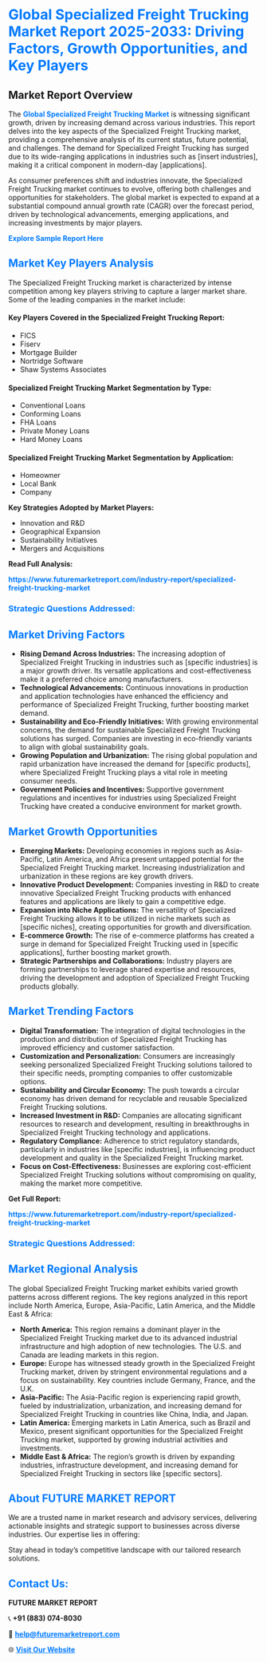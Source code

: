 <h1 style="color: #007BFF;">Global Specialized Freight Trucking Market Report 2025-2033: Driving Factors, Growth Opportunities, and Key Players</h1>

<section id="overview">
<h2>Market Report Overview</h2>
<p>The <a href="https://www.futuremarketreport.com/industry-report/specialized-freight-trucking-market" style="color: #007BFF; text-decoration: none;"><strong>Global Specialized Freight Trucking Market</strong></a> is witnessing significant growth, driven by increasing demand across various industries. This report delves into the key aspects of the Specialized Freight Trucking market, providing a comprehensive analysis of its current status, future potential, and challenges. The demand for Specialized Freight Trucking has surged due to its wide-ranging applications in industries such as [insert industries], making it a critical component in modern-day [applications].</p>
<p>As consumer preferences shift and industries innovate, the Specialized Freight Trucking market continues to evolve, offering both challenges and opportunities for stakeholders. The global market is expected to expand at a substantial compound annual growth rate (CAGR) over the forecast period, driven by technological advancements, emerging applications, and increasing investments by major players.</p>
</section>

<section id="overview">
<p><a href="https://www.futuremarketreport.com/request-sample/reportId=34820" style="color: #007BFF; text-decoration: none;"><strong>Explore Sample Report Here</strong></a></p>
</section>

<section id="key-players">
<h2 style="color: #007BFF;">Market Key Players Analysis</h2>
<p>The Specialized Freight Trucking market is characterized by intense competition among key players striving to capture a larger market share. Some of the leading companies in the market include:</p>
<h4>Key Players Covered in the Specialized Freight Trucking Report:</h4>
<ul><li>FICS</li><li>Fiserv</li><li>Mortgage Builder</li><li>Nortridge Software</li><li>Shaw Systems Associates</li></ul>
<h4>Specialized Freight Trucking Market Segmentation by Type:</h4>
<ul><li>Conventional Loans</li><li>Conforming Loans</li><li>FHA Loans</li><li>Private Money Loans</li><li>Hard Money Loans</li></ul>

<h4>Specialized Freight Trucking Market Segmentation by Application:</h4>
<ul><li>Homeowner</li><li>Local Bank</li><li>Company</li></ul>
<p><strong>Key Strategies Adopted by Market Players:</strong></p>
<ul>
<li>Innovation and R&D</li>
<li>Geographical Expansion</li>
<li>Sustainability Initiatives</li>
<li>Mergers and Acquisitions</li>
</ul>
</section>

<section>
<p><strong>Read Full Analysis: </strong></p><a href="https://www.futuremarketreport.com/industry-report/specialized-freight-trucking-market" style="color: #007BFF; text-decoration: none;"><strong>https://www.futuremarketreport.com/industry-report/specialized-freight-trucking-market</strong></a>
<h3 style="color: #007BFF;">Strategic Questions Addressed:</h3>
</section>

<section id="driving-factors">
<h2 style="color: #007BFF;">Market Driving Factors</h2>
<ul>
<li><strong>Rising Demand Across Industries:</strong> The increasing adoption of Specialized Freight Trucking in industries such as [specific industries] is a major growth driver. Its versatile applications and cost-effectiveness make it a preferred choice among manufacturers.</li>
<li><strong>Technological Advancements:</strong> Continuous innovations in production and application technologies have enhanced the efficiency and performance of Specialized Freight Trucking, further boosting market demand.</li>
<li><strong>Sustainability and Eco-Friendly Initiatives:</strong> With growing environmental concerns, the demand for sustainable Specialized Freight Trucking solutions has surged. Companies are investing in eco-friendly variants to align with global sustainability goals.</li>
<li><strong>Growing Population and Urbanization:</strong> The rising global population and rapid urbanization have increased the demand for [specific products], where Specialized Freight Trucking plays a vital role in meeting consumer needs.</li>
<li><strong>Government Policies and Incentives:</strong> Supportive government regulations and incentives for industries using Specialized Freight Trucking have created a conducive environment for market growth.</li>
</ul>
</section>

<section id="growth-opportunities">
<h2 style="color: #007BFF;">Market Growth Opportunities</h2>
<ul>
<li><strong>Emerging Markets:</strong> Developing economies in regions such as Asia-Pacific, Latin America, and Africa present untapped potential for the Specialized Freight Trucking market. Increasing industrialization and urbanization in these regions are key growth drivers.</li>
<li><strong>Innovative Product Development:</strong> Companies investing in R&D to create innovative Specialized Freight Trucking products with enhanced features and applications are likely to gain a competitive edge.</li>
<li><strong>Expansion into Niche Applications:</strong> The versatility of Specialized Freight Trucking allows it to be utilized in niche markets such as [specific niches], creating opportunities for growth and diversification.</li>
<li><strong>E-commerce Growth:</strong> The rise of e-commerce platforms has created a surge in demand for Specialized Freight Trucking used in [specific applications], further boosting market growth.</li>
<li><strong>Strategic Partnerships and Collaborations:</strong> Industry players are forming partnerships to leverage shared expertise and resources, driving the development and adoption of Specialized Freight Trucking products globally.</li>
</ul>
</section>

<section id="trending-factors">
<h2 style="color: #007BFF;">Market Trending Factors</h2>
<ul>
<li><strong>Digital Transformation:</strong> The integration of digital technologies in the production and distribution of Specialized Freight Trucking has improved efficiency and customer satisfaction.</li>
<li><strong>Customization and Personalization:</strong> Consumers are increasingly seeking personalized Specialized Freight Trucking solutions tailored to their specific needs, prompting companies to offer customizable options.</li>
<li><strong>Sustainability and Circular Economy:</strong> The push towards a circular economy has driven demand for recyclable and reusable Specialized Freight Trucking solutions.</li>
<li><strong>Increased Investment in R&D:</strong> Companies are allocating significant resources to research and development, resulting in breakthroughs in Specialized Freight Trucking technology and applications.</li>
<li><strong>Regulatory Compliance:</strong> Adherence to strict regulatory standards, particularly in industries like [specific industries], is influencing product development and quality in the Specialized Freight Trucking market.</li>
<li><strong>Focus on Cost-Effectiveness:</strong> Businesses are exploring cost-efficient Specialized Freight Trucking solutions without compromising on quality, making the market more competitive.</li>
</ul>
</section>

<section>
<p><strong>Get Full Report: </strong></p><a href="https://www.futuremarketreport.com/industry-report/specialized-freight-trucking-market" style="color: #007BFF; text-decoration: none;"><strong>https://www.futuremarketreport.com/industry-report/specialized-freight-trucking-market</strong></a>
<h3 style="color: #007BFF;">Strategic Questions Addressed:</h3>
</section>


<section id="regional-analysis">
<h2 style="color: #007BFF;">Market Regional Analysis</h2>
<p>The global Specialized Freight Trucking market exhibits varied growth patterns across different regions. The key regions analyzed in this report include North America, Europe, Asia-Pacific, Latin America, and the Middle East & Africa:</p>
<ul>
<li><strong>North America:</strong> This region remains a dominant player in the Specialized Freight Trucking market due to its advanced industrial infrastructure and high adoption of new technologies. The U.S. and Canada are leading markets in this region.</li>
<li><strong>Europe:</strong> Europe has witnessed steady growth in the Specialized Freight Trucking market, driven by stringent environmental regulations and a focus on sustainability. Key countries include Germany, France, and the U.K.</li>
<li><strong>Asia-Pacific:</strong> The Asia-Pacific region is experiencing rapid growth, fueled by industrialization, urbanization, and increasing demand for Specialized Freight Trucking in countries like China, India, and Japan.</li>
<li><strong>Latin America:</strong> Emerging markets in Latin America, such as Brazil and Mexico, present significant opportunities for the Specialized Freight Trucking market, supported by growing industrial activities and investments.</li>
<li><strong>Middle East & Africa:</strong> The region’s growth is driven by expanding industries, infrastructure development, and increasing demand for Specialized Freight Trucking in sectors like [specific sectors].</li>
</ul>
</section>

<footer>
<h2 style="color: #007BFF;">About FUTURE MARKET REPORT</h2>
<p>We are a trusted name in market research and advisory services, delivering actionable insights and strategic support to businesses across diverse industries. Our expertise lies in offering:</p>

<p>Stay ahead in today’s competitive landscape with our tailored research solutions.</p>

<h2 style="color: #007BFF;">Contact Us:</h2>
<p><strong>FUTURE MARKET REPORT</strong></p>
<p>📞 <strong>+91 (883) 074-8030</strong></p>
<p>📧 <strong><a href="mailto:help@futuremarketreport.com" style="color: #007BFF;">help@futuremarketreport.com</a></strong></p>
<p>🌐 <strong><a href="https://www.futuremarketreport.com/" style="color: #007BFF;">Visit Our Website</a></strong></p>
</footer>